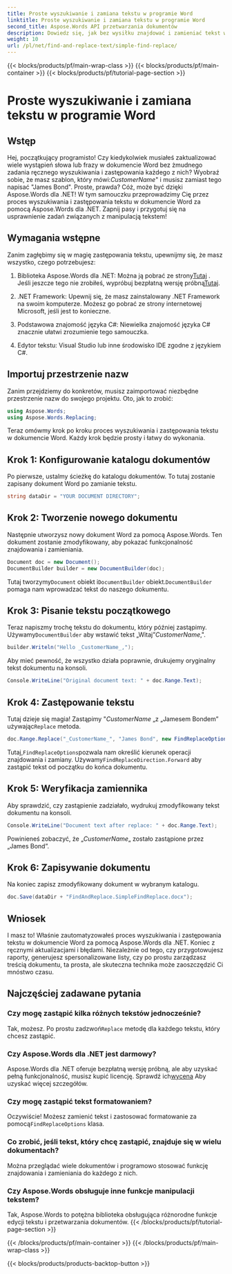 ```yaml
---
title: Proste wyszukiwanie i zamiana tekstu w programie Word
linktitle: Proste wyszukiwanie i zamiana tekstu w programie Word
second_title: Aspose.Words API przetwarzania dokumentów
description: Dowiedz się, jak bez wysiłku znajdować i zamieniać tekst w dokumentach Worda za pomocą Aspose.Words dla .NET. Zawiera przewodnik krok po kroku.
weight: 10
url: /pl/net/find-and-replace-text/simple-find-replace/
---
```


{{< blocks/products/pf/main-wrap-class >}}
{{< blocks/products/pf/main-container >}}
{{< blocks/products/pf/tutorial-page-section >}}

# Proste wyszukiwanie i zamiana tekstu w programie Word

## Wstęp

Hej, początkujący programisto! Czy kiedykolwiek musiałeś zaktualizować wiele wystąpień słowa lub frazy w dokumencie Word bez żmudnego zadania ręcznego wyszukiwania i zastępowania każdego z nich? Wyobraź sobie, że masz szablon, który mówi:_CustomerName_" i musisz zamiast tego napisać "James Bond". Proste, prawda? Cóż, może być dzięki Aspose.Words dla .NET! W tym samouczku przeprowadzimy Cię przez proces wyszukiwania i zastępowania tekstu w dokumencie Word za pomocą Aspose.Words dla .NET. Zapnij pasy i przygotuj się na usprawnienie zadań związanych z manipulacją tekstem!

## Wymagania wstępne

Zanim zagłębimy się w magię zastępowania tekstu, upewnijmy się, że masz wszystko, czego potrzebujesz:

1.  Biblioteka Aspose.Words dla .NET: Można ją pobrać ze strony[Tutaj](https://releases.aspose.com/words/net/) . Jeśli jeszcze tego nie zrobiłeś, wypróbuj bezpłatną wersję próbną[Tutaj](https://releases.aspose.com/).

2. .NET Framework: Upewnij się, że masz zainstalowany .NET Framework na swoim komputerze. Możesz go pobrać ze strony internetowej Microsoft, jeśli jest to konieczne.

3. Podstawowa znajomość języka C#: Niewielka znajomość języka C# znacznie ułatwi zrozumienie tego samouczka.

4. Edytor tekstu: Visual Studio lub inne środowisko IDE zgodne z językiem C#.

## Importuj przestrzenie nazw

Zanim przejdziemy do konkretów, musisz zaimportować niezbędne przestrzenie nazw do swojego projektu. Oto, jak to zrobić:

```csharp
using Aspose.Words;
using Aspose.Words.Replacing;
```

Teraz omówmy krok po kroku proces wyszukiwania i zastępowania tekstu w dokumencie Word. Każdy krok będzie prosty i łatwy do wykonania.

## Krok 1: Konfigurowanie katalogu dokumentów

Po pierwsze, ustalmy ścieżkę do katalogu dokumentów. To tutaj zostanie zapisany dokument Word po zamianie tekstu.

```csharp
string dataDir = "YOUR DOCUMENT DIRECTORY";
```

## Krok 2: Tworzenie nowego dokumentu

Następnie utworzysz nowy dokument Word za pomocą Aspose.Words. Ten dokument zostanie zmodyfikowany, aby pokazać funkcjonalność znajdowania i zamieniania.

```csharp
Document doc = new Document();
DocumentBuilder builder = new DocumentBuilder(doc);
```

 Tutaj tworzymy`Document` obiekt i`DocumentBuilder` obiekt.`DocumentBuilder` pomaga nam wprowadzać tekst do naszego dokumentu.

## Krok 3: Pisanie tekstu początkowego

 Teraz napiszmy trochę tekstu do dokumentu, który później zastąpimy. Używamy`DocumentBuilder` aby wstawić tekst „Witaj”_CustomerName_,".

```csharp
builder.Writeln("Hello _CustomerName_,");
```

Aby mieć pewność, że wszystko działa poprawnie, drukujemy oryginalny tekst dokumentu na konsoli.

```csharp
Console.WriteLine("Original document text: " + doc.Range.Text);
```

## Krok 4: Zastępowanie tekstu

Tutaj dzieje się magia! Zastąpimy "_CustomerName_ „z „Jamesem Bondem” używając`Replace` metoda. 

```csharp
doc.Range.Replace("_CustomerName_", "James Bond", new FindReplaceOptions(FindReplaceDirection.Forward));
```

 Tutaj,`FindReplaceOptions`pozwala nam określić kierunek operacji znajdowania i zamiany. Używamy`FindReplaceDirection.Forward` aby zastąpić tekst od początku do końca dokumentu.

## Krok 5: Weryfikacja zamiennika

Aby sprawdzić, czy zastąpienie zadziałało, wydrukuj zmodyfikowany tekst dokumentu na konsoli.

```csharp
Console.WriteLine("Document text after replace: " + doc.Range.Text);
```

Powinieneś zobaczyć, że „_CustomerName_„ zostało zastąpione przez „James Bond”.

## Krok 6: Zapisywanie dokumentu

Na koniec zapisz zmodyfikowany dokument w wybranym katalogu.

```csharp
doc.Save(dataDir + "FindAndReplace.SimpleFindReplace.docx");
```

## Wniosek

I masz to! Właśnie zautomatyzowałeś proces wyszukiwania i zastępowania tekstu w dokumencie Word za pomocą Aspose.Words dla .NET. Koniec z ręcznymi aktualizacjami i błędami. Niezależnie od tego, czy przygotowujesz raporty, generujesz spersonalizowane listy, czy po prostu zarządzasz treścią dokumentu, ta prosta, ale skuteczna technika może zaoszczędzić Ci mnóstwo czasu.

## Najczęściej zadawane pytania

### Czy mogę zastąpić kilka różnych tekstów jednocześnie?
 Tak, możesz. Po prostu zadzwoń`Replace` metodę dla każdego tekstu, który chcesz zastąpić.

### Czy Aspose.Words dla .NET jest darmowy?
Aspose.Words dla .NET oferuje bezpłatną wersję próbną, ale aby uzyskać pełną funkcjonalność, musisz kupić licencję. Sprawdź ich[wycena](https://purchase.aspose.com/buy) Aby uzyskać więcej szczegółów.

### Czy mogę zastąpić tekst formatowaniem?
 Oczywiście! Możesz zamienić tekst i zastosować formatowanie za pomocą`FindReplaceOptions` klasa.

### Co zrobić, jeśli tekst, który chcę zastąpić, znajduje się w wielu dokumentach?
Można przeglądać wiele dokumentów i programowo stosować funkcję znajdowania i zamieniania do każdego z nich.

### Czy Aspose.Words obsługuje inne funkcje manipulacji tekstem?
Tak, Aspose.Words to potężna biblioteka obsługująca różnorodne funkcje edycji tekstu i przetwarzania dokumentów.
{{< /blocks/products/pf/tutorial-page-section >}}

{{< /blocks/products/pf/main-container >}}
{{< /blocks/products/pf/main-wrap-class >}}

{{< blocks/products/products-backtop-button >}}
